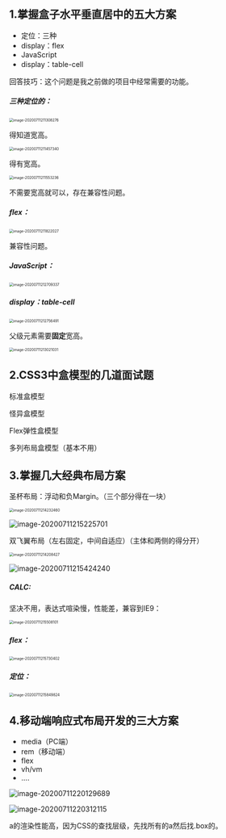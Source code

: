 ## 1.掌握盒子水平垂直居中的五大方案

* 定位：三种
* display：flex
* JavaScript
* display：table-cell

回答技巧：这个问题是我之前做的项目中经常需要的功能。

##### 三种定位的：

<img src="C:\Users\76110\AppData\Roaming\Typora\typora-user-images\image-20200711211308276.png" alt="image-20200711211308276" style="zoom:50%;" />

得知道宽高。

<img src="C:\Users\76110\AppData\Roaming\Typora\typora-user-images\image-20200711211457340.png" alt="image-20200711211457340" style="zoom:50%;" />

得有宽高。

<img src="C:\Users\76110\AppData\Roaming\Typora\typora-user-images\image-20200711211553236.png" alt="image-20200711211553236" style="zoom:50%;" />

不需要宽高就可以，存在兼容性问题。

##### flex：

<img src="C:\Users\76110\AppData\Roaming\Typora\typora-user-images\image-20200711211822027.png" alt="image-20200711211822027" style="zoom:50%;" />

兼容性问题。

##### JavaScript：

<img src="C:\Users\76110\AppData\Roaming\Typora\typora-user-images\image-20200711212709337.png" alt="image-20200711212709337" style="zoom:50%;" />

##### display：table-cell

<img src="C:\Users\76110\AppData\Roaming\Typora\typora-user-images\image-20200711212756491.png" alt="image-20200711212756491" style="zoom:50%;" />

父级元素需要**固定**宽高。

<img src="C:\Users\76110\AppData\Roaming\Typora\typora-user-images\image-20200711213021031.png" alt="image-20200711213021031" style="zoom:50%;" />

## 2.CSS3中盒模型的几道面试题

标准盒模型

怪异盒模型

Flex弹性盒模型

多列布局盒模型（基本不用）



## 3.掌握几大经典布局方案

圣杯布局：浮动和负Margin。（三个部分得在一块）



<img src="C:\Users\76110\AppData\Roaming\Typora\typora-user-images\image-20200711214232460.png" alt="image-20200711214232460" style="zoom:50%;" />

![image-20200711215225701](C:\Users\76110\AppData\Roaming\Typora\typora-user-images\image-20200711215225701.png)

双飞翼布局（左右固定，中间自适应）（主体和两侧的得分开）



<img src="C:\Users\76110\AppData\Roaming\Typora\typora-user-images\image-20200711214208427.png" alt="image-20200711214208427" style="zoom:50%;" />

![image-20200711215424240](C:\Users\76110\AppData\Roaming\Typora\typora-user-images\image-20200711215424240.png)

##### CALC:

坚决不用，表达式喧染慢，性能差，兼容到IE9：

<img src="C:\Users\76110\AppData\Roaming\Typora\typora-user-images\image-20200711215508101.png" alt="image-20200711215508101" style="zoom:50%;" />

##### flex：

<img src="C:\Users\76110\AppData\Roaming\Typora\typora-user-images\image-20200711215730402.png" alt="image-20200711215730402" style="zoom:50%;" />



##### 定位：

<img src="C:\Users\76110\AppData\Roaming\Typora\typora-user-images\image-20200711215849824.png" alt="image-20200711215849824" style="zoom:50%;" />

## 4.移动端响应式布局开发的三大方案

* media（PC端）
* rem（移动端）
* flex
* vh/vm
* ....



![image-20200711220129689](C:\Users\76110\AppData\Roaming\Typora\typora-user-images\image-20200711220129689.png)

![image-20200711220312115](C:\Users\76110\AppData\Roaming\Typora\typora-user-images\image-20200711220312115.png)

a的渲染性能高，因为CSS的查找层级，先找所有的a然后找.box的。





















